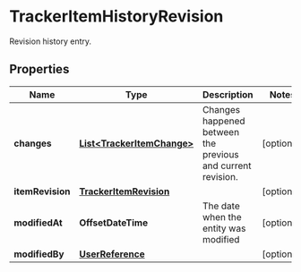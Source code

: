 

# TrackerItemHistoryRevision

Revision history entry.

## Properties

| Name | Type | Description | Notes |
|------------ | ------------- | ------------- | -------------|
|**changes** | [**List&lt;TrackerItemChange&gt;**](TrackerItemChange.md) | Changes happened between the previous and current revision. |  [optional] |
|**itemRevision** | [**TrackerItemRevision**](TrackerItemRevision.md) |  |  [optional] |
|**modifiedAt** | **OffsetDateTime** | The date when the entity was modified |  [optional] |
|**modifiedBy** | [**UserReference**](UserReference.md) |  |  [optional] |



